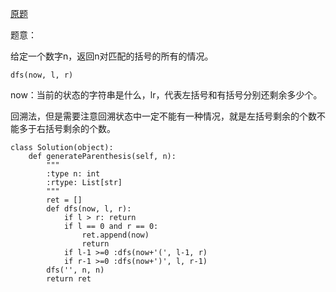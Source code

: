 [原题](https://leetcode.com/problems/generate-parentheses/)

题意：

给定一个数字n，返回n对匹配的括号的所有的情况。
```
dfs(now, l, r)
```

now：当前的状态的字符串是什么，lr，代表左括号和有括号分别还剩余多少个。


回溯法，但是需要注意回溯状态中一定不能有一种情况，就是左括号剩余的个数不能多于右括号剩余的个数。


```
class Solution(object):
    def generateParenthesis(self, n):
        """
        :type n: int
        :rtype: List[str]
        """
        ret = []
        def dfs(now, l, r):
            if l > r: return
            if l == 0 and r == 0:
                ret.append(now)
                return
            if l-1 >=0 :dfs(now+'(', l-1, r)
            if r-1 >=0 :dfs(now+')', l, r-1)
        dfs('', n, n)
        return ret
```